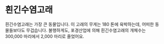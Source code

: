# 흰긴수염고래

흰긴수염고래는 가장 큰 동물입니다. 이 고래의 무게는 180 톤에 육박하는데, 어떠한
동물들보다도 무겁습니다. 불행하게도, 포경산업에 의해 흰긴수염고래의 개체수는
300,000 마리에서 2,000 마리로 줄었어요.
